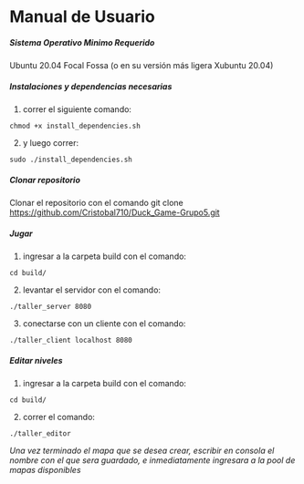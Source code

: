 # Manual de Usuario

##### Sistema Operativo Minimo Requerido

Ubuntu 20.04 Focal Fossa (o en su versión más ligera Xubuntu 20.04)

##### Instalaciones y dependencias necesarias

1. correr el siguiente comando: 

```
chmod +x install_dependencies.sh

```
2. y luego correr: 

```
sudo ./install_dependencies.sh

```

##### Clonar repositorio
Clonar el repositorio con el comando git clone https://github.com/Cristobal710/Duck_Game-Grupo5.git

##### Jugar 

1. ingresar a la carpeta build con el comando: 

```
cd build/

```

2. levantar el servidor con el comando: 

```
./taller_server 8080

```

3. conectarse con un cliente con el comando: 

```
./taller_client localhost 8080

```

##### Editar niveles

1. ingresar a la carpeta build con el comando: 

```
cd build/

```

2. correr el comando: 

```
./taller_editor

```





*Una vez terminado el mapa que se desea crear, escribir en consola el nombre con el que sera guardado, e inmediatamente ingresara a la pool de mapas disponibles*
